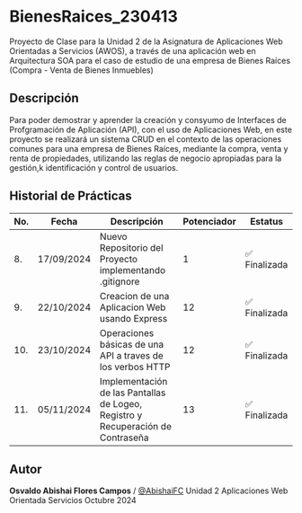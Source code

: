 # BienesRaices_230413
Proyecto de Clase para la Unidad 2 de la Asignatura de Aplicaciones Web Orientadas a Servicios (AWOS), a través de una aplicación web en Arquitectura SOA para el caso de estudio de una empresa de Bienes Raíces (Compra - Venta de Bienes Inmuebles)

## Descripción

Para poder demostrar y aprender la creación y consyumo de Interfaces de Profgramación de Aplicación (API), con el uso de Aplicaciones Web, en este proyecto se realizará un sistema CRUD en el contexto de las operaciones comunes para una empresa de Bienes Raíces, mediante la compra, venta y renta de propiedades, utilizando las reglas de negocio apropiadas para la gestión,k identificación y control de usuarios.

## Historial de Prácticas

|No. | Fecha | Descripción | Potenciador | Estatus |
|--|--|--|--|--|
|8.|17/09/2024|  Nuevo Repositorio del Proyecto implementando .gitignore|1|✅ Finalizada|
|9.|22/10/2024|Creacion de una Aplicacion Web usando Express|12|✅ Finalizada|
|10.|23/10/2024|Operaciones básicas de una API a traves de los verbos HTTP |12|✅ Finalizada|
|11.|05/11/2024|Implementación de las Pantallas de Logeo, Registro y Recuperación de Contraseña|13|✅ Finalizada|


## Autor

**Osvaldo Abishai Flores Campos** / [@AbishaiFC](https://github.com/AbishaiFC)
Unidad 2
Aplicaciones Web Orientada Servicios
Octubre 2024
